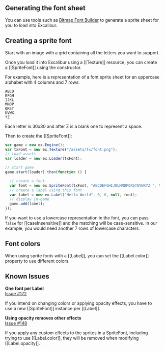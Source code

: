 ## Generating the font sheet

You can use tools such as [Bitmap Font Builder](http://www.lmnopc.com/bitmapfontbuilder/) to
generate a sprite sheet for you to load into Excalibur.

## Creating a sprite font

Start with an image with a grid containing all the letters you want to support.

Once you load it into Excalibur using a [[Texture]] resource, you can create
a [[SpriteFont]] using the constructor.

For example, here is a representation of a font sprite sheet for an uppercase alphabet
with 4 columns and 7 rows:

```
ABCD
EFGH
IJKL
MNOP
QRST
UVWX
YZ
```

Each letter is 30x30 and after Z is a blank one to represent a space.

Then to create the [[SpriteFont]]:

```js
var game = new ex.Engine();
var txFont = new ex.Texture("/assets/tx/font.png");
// load assets
var loader = new ex.Loader(txFont);

// start game
game.start(loader).then(function () {

  // create a font
  var font = new ex.SpriteFont(txFont, "ABCDEFGHIJKLMNOPQRSTUVWXYZ ", true, 4, 7, 30, 30);
  // create a label using this font
  var label = new ex.Label("Hello World", 0, 0, null, font);
  // display in-game
  game.add(label);
});
```

If you want to use a lowercase representation in the font, you can pass `false` for [[caseInsensitive]]
and the matching will be case-sensitive. In our example, you would need another 7 rows of 
lowercase characters.

## Font colors
   
When using sprite fonts with a [[Label]], you can set the [[Label.color]] property
to use different colors.

## Known Issues

**One font per Label**  
[Issue #172](https://github.com/excaliburjs/Excalibur/issues/172)

If you intend on changing colors or applying opacity effects, you have to use
a new [[SpriteFont]] instance per [[Label]].

**Using opacity removes other effects**  
[Issue #148](https://github.com/excaliburjs/Excalibur/issues/148)

If you apply any custom effects to the sprites in a SpriteFont, including trying to
use [[Label.color]], they will be removed when modifying [[Label.opacity]].